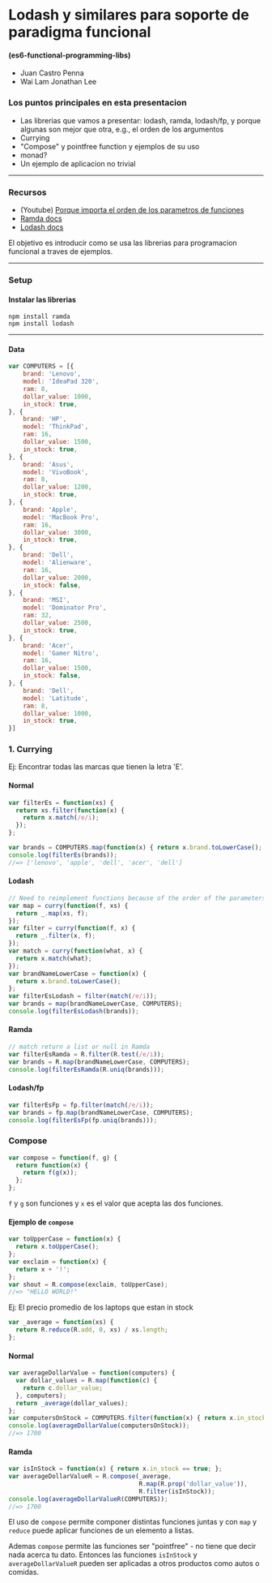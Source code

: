 Lodash y similares para soporte de paradigma funcional
=====================================================
#### (es6-functional-programming-libs)

- Juan Castro Penna
- Wai Lam Jonathan Lee


### Los puntos principales en esta presentacion
- Las librerias que vamos a presentar: lodash, ramda, lodash/fp, y porque algunas son mejor que otra, e.g., el orden de los argumentos
- Currying
- "Compose" y pointfree function y ejemplos de su uso 
- monad?
- Un ejemplo de aplicacion no trivial

-----------------------------------------------------

### Recursos
- (Youtube) [Porque importa el orden de los parametros de funciones](https://www.youtube.com/watch?v=m3svKOdZijA)
- [Ramda docs](http://ramdajs.com/)
- [Lodash docs](https://lodash.com/)

El objetivo es introducir como se usa las librerias para programacion funcional a traves de ejemplos.

-----------------------------------------------------

### Setup
#### Instalar las librerias
```
npm install ramda
npm install lodash
```

-----------------------------------------------------

#### Data
```javascript
var COMPUTERS = [{
    brand: 'Lenovo',
    model: 'IdeaPad 320',
    ram: 8,
    dollar_value: 1000,
    in_stock: true,
}, {
    brand: 'HP',
    model: 'ThinkPad',
    ram: 16,
    dollar_value: 1500,
    in_stock: true,
}, {
    brand: 'Asus',
    model: 'VivoBook',
    ram: 8,
    dollar_value: 1200,
    in_stock: true,
}, {
    brand: 'Apple',
    model: 'MacBook Pro',
    ram: 16, 
    dollar_value: 3000,
    in_stock: true,
}, {
    brand: 'Dell',
    model: 'Alienware',
    ram: 16, 
    dollar_value: 2000,
    in_stock: false,
}, {
    brand: 'MSI', 
    model: 'Dominator Pro',
    ram: 32,
    dollar_value: 2500,
    in_stock: true,
}, {
    brand: 'Acer',
    model: 'Gamer Nitro',
    ram: 16,
    dollar_value: 1500,
    in_stock: false,
}, {
    brand: 'Dell', 
    model: 'Latitude',
    ram: 8, 
    dollar_value: 1000,
    in_stock: true,
}]
```
    
### 1. Currying
Ej: Encontrar todas las marcas que tienen la letra 'E'.

#### Normal
```javascript
var filterEs = function(xs) {
  return xs.filter(function(x) { 
    return x.match(/e/i);
  });
};

var brands = COMPUTERS.map(function(x) { return x.brand.toLowerCase(); });
console.log(filterEs(brands));
//=> ['lenovo', 'apple', 'dell', 'acer', 'dell']
```

#### Lodash
```javascript
// Need to reimplement functions because of the order of the parameters
var map = curry(function(f, xs) {
  return _.map(xs, f);
});
var filter = curry(function(f, x) {
  return _.filter(x, f);
});
var match = curry(function(what, x) {
  return x.match(what);
});
var brandNameLowerCase = function(x) {
  return x.brand.toLowerCase();
};
var filterEsLodash = filter(match(/e/i));
var brands = map(brandNameLowerCase, COMPUTERS);
console.log(filterEsLodash(brands));
```

#### Ramda
```javascript
// match return a list or null in Ramda
var filterEsRamda = R.filter(R.test(/e/i));
var brands = R.map(brandNameLowerCase, COMPUTERS);
console.log(filterEsRamda(R.uniq(brands)));
```

#### Lodash/fp
```javascript
var filterEsFp = fp.filter(match(/e/i));
var brands = fp.map(brandNameLowerCase, COMPUTERS);
console.log(filterEsFp(fp.uniq(brands)));
```

### Compose
```javascript
var compose = function(f, g) {
  return function(x) {
    return f(g(x));
  };
};
```
``f`` y ``g`` son funciones y ``x`` es el valor que acepta las dos funciones.

#### Ejemplo de ``compose``
```javascript
var toUpperCase = function(x) {
  return x.toUpperCase();
};
var exclaim = function(x) {
  return x + '!';
};
var shout = R.compose(exclaim, toUpperCase);
//=> "HELLO WORLD!"
```

Ej: El precio promedio de los laptops que estan in stock
```javascript
var _average = function(xs) {
  return R.reduce(R.add, 0, xs) / xs.length;
};
```

#### Normal
```javascript
var averageDollarValue = function(computers) {
  var dollar_values = R.map(function(c) {
    return c.dollar_value;
  }, computers);
  return _average(dollar_values);
};
var computersOnStock = COMPUTERS.filter(function(x) { return x.in_stock == true;});
console.log(averageDollarValue(computersOnStock));
//=> 1700
```

#### Ramda
```javascript
var isInStock = function(x) { return x.in_stock == true; };
var averageDollarValueR = R.compose(_average, 
                                    R.map(R.prop('dollar_value')), 
                                    R.filter(isInStock));
console.log(averageDollarValueR(COMPUTERS));
//=> 1700
```
El uso de ``compose`` permite componer distintas funciones juntas y con 
``map`` y ``reduce`` puede aplicar funciones de un elemento a listas. 

Ademas ``compose`` permite las funciones ser "pointfree" - no tiene que decir nada acerca tu dato.
Entonces las funciones ``isInStock`` y ``averageDollarValueR`` pueden ser aplicadas a otros productos como autos o comidas.

